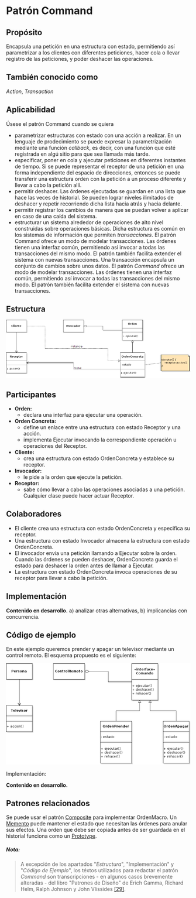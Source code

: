 # Patrón Command

## Propósito

Encapsula una petición en una estructura con estado, permitiendo así parametrizar a los clientes con diferentes peticiones, hacer cola o llevar registro de las peticiones, y poder deshacer las operaciones.

## También conocido como

_Action_, _Transaction_

## Aplicabilidad

Úsese el patrón Command cuando se quiera

* parametrizar estructuras con estado con una acción a realizar. En un lenguaje de prodecimiento se puede expresar la parametrización mediante una función _callback_, es decir, con una función que esté registrada en algú sitio para que sea llamada más tarde.
* especificar, poner en cola y ajecutar peticiones en diferentes instantes de tiempo. Si se puede representar el receptor de una petición en una forma independiente del espacio de direcciones, entonces se puede transferir una estructura orden con la petición a un proceso diferente y llevar a cabo la petición allí.
* permitir deshacer. Las órdenes ejecutadas se guardan en una lista que hace las veces de historial. Se pueden lograr niveles ilimitados de deshacer y repetir recorriendo dicha lista hacia atrás y hacia delante.
* permitir registrar los cambios de manera que se puedan volver a aplicar en caso de una caída del sistema.
* estructurar un sistema alrededor de operaciones de alto nivel construidas sobre operaciones básicas. Dicha estructura es común en los sistemas de información que permiten *transacciones*. El patrón Command ofrece un modo de modelar transacciones. Las órdenes tienen una interfaz común, permitiendo así invocar a todas las transacciones del mismo modo. El patrón también facilita extender el sistema con nuevas transacciones. Una transacción encapsula un conjunto de cambios sobre unos datos. El patrón *Command* ofrece un modo de modelar transacciones. Las órdenes tienen una interfaz común, permitiendo así invocar a todas las transacciones del mismo modo. El patrón también facilita extender el sistema con nuevas transacciones.

## Estructura

![](/assets/uml/command.png)

## Participantes

* **Orden:**
  * declara una interfaz para ejecutar una operación.
* **Orden Concreta:**
  * define un enlace entre una estructura con estado Receptor y una acción.
  * implementa Ejecutar invocando la correspondiente operación u operaciones del Receptor.
* **Cliente:**
  * crea una estructura con estado OrdenConcreta y establece su receptor.
* **Invocador:**
  * le pide a la orden que ejecute la petición.
* **Receptor:**
  * sabe cómo llevar a cabo las operaciones asociadas a una petición. Cualquier clase puede hacer actuar Receptor.

## Colaboradores

* El cliente crea una estructura con estado OrdenConcreta y especifica su receptor.
* Una estructura con estado Invocador almacena la estructura con estado OrdenConcreta.
* El invocador envía una petición llamando a Ejecutar sobre la orden. Cuando las órdenes se pueden deshacer, OrdenConcreta guarda el estado para deshacer la orden antes de llamar a Ejecutar.
* La estructura con estado OrdenConcreta invoca operaciones de su receptor para llevar a cabo la petición.

## Implementación

**Contenido en desarrollo.** a) analizar otras alternativas, b) implicancias con concurrencia.

## Código de ejemplo

En este ejemplo queremos prender y apagar un televisor mediante un control remoto. El esquema propuesto es el siguiente:

![](/assets/uml/ejemplos/command.png)

Implementación:

**Contenido en desarrollo.**

## Patrones relacionados

Se puede usar el patrón [Composite](/patrones/estructurales/composite.md) para implementar OrdenMacro.
Un [Memento](/patrones/comportamiento/memento.md) puede mantener el estado que necesitan las órdenes para anular sus efectos.
Una orden que debe ser copiada antes de ser guardada en el historial funciona como un [Prototype](/patrones/creacionales/prototype.md).

##### Nota:
> A excepción de los apartados "_Estructura_", "Implementación" y "_Código de Ejemplo_", los téxtos utilizados para redactar el patrón _Command_ son transcripciones - en algunos casos brevemente alteradas - del libro "Patrones de Diseño" de Erich Gamma, Richard Helm, Ralph Johnson y John Vlissides [\[29\]](/recursos.md).
